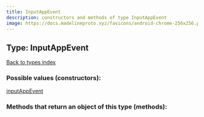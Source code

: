 ```yaml
---
title: InputAppEvent
description: constructors and methods of type InputAppEvent
image: https://docs.madelineproto.xyz/favicons/android-chrome-256x256.png
---
```

## Type: InputAppEvent  
[Back to types index](index.md)



### Possible values (constructors):

[inputAppEvent](../constructors/inputAppEvent.md)  



### Methods that return an object of this type (methods):



